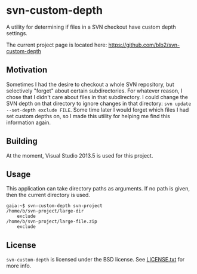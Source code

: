 svn-custom-depth
================
A utility for determining if files in a SVN checkout have custom depth
settings.

The current project page is located here:
<https://github.com/blb2/svn-custom-depth>

Motivation
----------
Sometimes I had the desire to checkout a whole SVN repository, but selectively
"forget" about certain subdirectories.  For whatever reason, I chose that I
didn't care about files in that subdirectory.  I could change the SVN depth
on that directory to ignore changes in that directory:
`svn update --set-depth exclude FILE`.  Some time later I would forget which
files I had set custom depths on, so I made this utility for helping me find
this information again.

Building
--------
At the moment, Visual Studio 2013.5 is used for this project.

Usage
-----
This application can take directory paths as arguments.  If no path is given,
then the current directory is used.

	gaia:~$ svn-custom-depth svn-project
	/home/b/svn-project/large-dir
		exclude
	/home/b/svn-project/large-file.zip
		exclude

License
-------
`svn-custom-depth` is licensed under the BSD license. See
[LICENSE.txt](LICENSE.txt) for more info.
